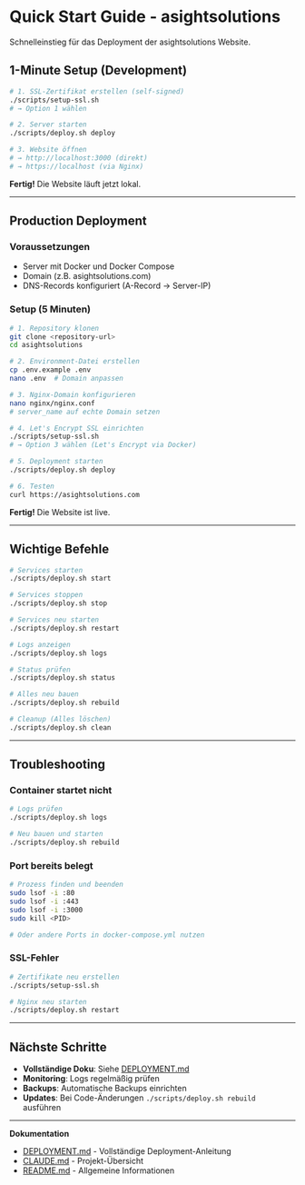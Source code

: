 # Quick Start Guide - asightsolutions

Schnelleinstieg für das Deployment der asightsolutions Website.

## 1-Minute Setup (Development)

```bash
# 1. SSL-Zertifikat erstellen (self-signed)
./scripts/setup-ssl.sh
# → Option 1 wählen

# 2. Server starten
./scripts/deploy.sh deploy

# 3. Website öffnen
# → http://localhost:3000 (direkt)
# → https://localhost (via Nginx)
```

**Fertig!** Die Website läuft jetzt lokal.

---

## Production Deployment

### Voraussetzungen

- Server mit Docker und Docker Compose
- Domain (z.B. asightsolutions.com)
- DNS-Records konfiguriert (A-Record → Server-IP)

### Setup (5 Minuten)

```bash
# 1. Repository klonen
git clone <repository-url>
cd asightsolutions

# 2. Environment-Datei erstellen
cp .env.example .env
nano .env  # Domain anpassen

# 3. Nginx-Domain konfigurieren
nano nginx/nginx.conf
# server_name auf echte Domain setzen

# 4. Let's Encrypt SSL einrichten
./scripts/setup-ssl.sh
# → Option 3 wählen (Let's Encrypt via Docker)

# 5. Deployment starten
./scripts/deploy.sh deploy

# 6. Testen
curl https://asightsolutions.com
```

**Fertig!** Die Website ist live.

---

## Wichtige Befehle

```bash
# Services starten
./scripts/deploy.sh start

# Services stoppen
./scripts/deploy.sh stop

# Services neu starten
./scripts/deploy.sh restart

# Logs anzeigen
./scripts/deploy.sh logs

# Status prüfen
./scripts/deploy.sh status

# Alles neu bauen
./scripts/deploy.sh rebuild

# Cleanup (Alles löschen)
./scripts/deploy.sh clean
```

---

## Troubleshooting

### Container startet nicht

```bash
# Logs prüfen
./scripts/deploy.sh logs

# Neu bauen und starten
./scripts/deploy.sh rebuild
```

### Port bereits belegt

```bash
# Prozess finden und beenden
sudo lsof -i :80
sudo lsof -i :443
sudo lsof -i :3000
sudo kill <PID>

# Oder andere Ports in docker-compose.yml nutzen
```

### SSL-Fehler

```bash
# Zertifikate neu erstellen
./scripts/setup-ssl.sh

# Nginx neu starten
./scripts/deploy.sh restart
```

---

## Nächste Schritte

- **Vollständige Doku**: Siehe [DEPLOYMENT.md](./DEPLOYMENT.md)
- **Monitoring**: Logs regelmäßig prüfen
- **Backups**: Automatische Backups einrichten
- **Updates**: Bei Code-Änderungen `./scripts/deploy.sh rebuild` ausführen

---

**Dokumentation**
- [DEPLOYMENT.md](./DEPLOYMENT.md) - Vollständige Deployment-Anleitung
- [CLAUDE.md](./CLAUDE.md) - Projekt-Übersicht
- [README.md](./README.md) - Allgemeine Informationen
